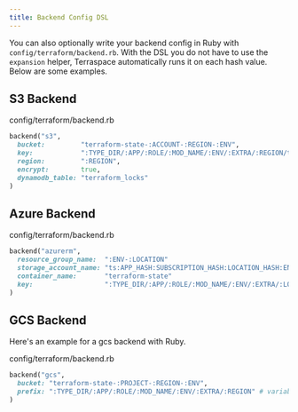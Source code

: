 ```yaml
---
title: Backend Config DSL
---
```

You can also optionally write your backend config in Ruby with `config/terraform/backend.rb`. With the DSL you do not have to use the `expansion` helper, Terraspace automatically runs it on each hash value. Below are some examples.

## S3 Backend

config/terraform/backend.rb

```ruby
backend("s3",
  bucket:         "terraform-state-:ACCOUNT-:REGION-:ENV",
  key:            ":TYPE_DIR/:APP/:ROLE/:MOD_NAME/:ENV/:EXTRA/:REGION/terraform.tfstate",
  region:         ":REGION",
  encrypt:        true,
  dynamodb_table: "terraform_locks"
)
```
## Azure Backend

config/terraform/backend.rb

```ruby
backend("azurerm",
  resource_group_name:  ":ENV-:LOCATION"
  storage_account_name: "ts:APP_HASH:SUBSCRIPTION_HASH:LOCATION_HASH:ENV"
  container_name:       "terraform-state"
  key:                  ":TYPE_DIR/:APP/:ROLE/:MOD_NAME/:ENV/:EXTRA/:LOCATION/terraform.tfstate"
)
```

## GCS Backend

Here's an example for a gcs backend with Ruby.

config/terraform/backend.rb

```ruby
backend("gcs",
  bucket: "terraform-state-:PROJECT-:REGION-:ENV",
  prefix: ":TYPE_DIR/:APP/:ROLE/:MOD_NAME/:ENV/:EXTRA/:REGION" # variable notation gets expanded out by terraspace
)
```
